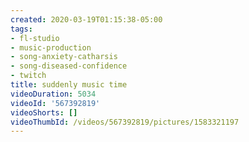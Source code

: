 ```yaml
---
created: 2020-03-19T01:15:38-05:00
tags:
- fl-studio
- music-production
- song-anxiety-catharsis
- song-diseased-confidence
- twitch
title: suddenly music time
videoDuration: 5034
videoId: '567392819'
videoShorts: []
videoThumbId: /videos/567392819/pictures/1583321197
---
```

